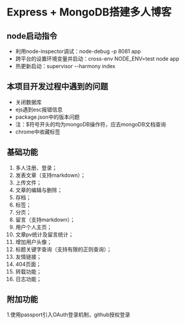 # Express + MongoDB搭建多人博客

## node启动指令
 - 利用node-inspector调试：node-debug -p 8081 app
 - 跨平台的设置环境变量并启动：cross-env NODE_ENV=test node app
 - 热更新启动：supervisor --harmony index
 
## 本项目开发过程中遇到的问题
 - 关闭数据库
 - ejs遇到esc报错信息
 - package.json中的版本问题
 - 注：$符号开头的均为mongoDB操作符，应去mongoDB文档查询
 - chrome中收藏标签
 
## 基础功能
 1. 多人注册、登录；
 2. 发表文章（支持markdown）；
 3. 上传文件；
 4. 文章的编辑与删除；
 5. 存档；
 6. 标签；
 7. 分页；
 8. 留言（支持markdown）；
 9. 用户个人主页；
 10. 文章pv统计及留言统计；
 11. 增加用户头像；
 12. 标题关键字查询（支持有限的正则查询）；
 13. 友情链接；
 14. 404页面；
 15. 转载功能；
 16. 日志功能；
 
## 附加功能
 1.使用passport引入OAuth登录机制，github授权登录